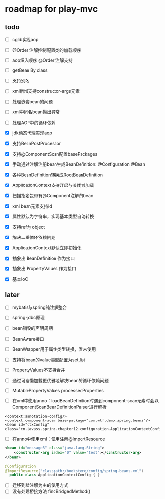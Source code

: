 # roadmap for play-mvc

## todo  

- [ ] cglib实现aop 
- [ ] @Order 注解控制配置类的加载顺序
- [ ] aop织入顺序 @Order  注解支持
- [ ] getBean By class   
- [ ] 支持别名   
- [ ] xml新增支持constructor-args元素   
- [ ] 处理嵌套bean的问题   
- [ ] xml中同名bean抛出异常   
- [ ] 处理AOP中的循环依赖   

- [x] jdk动态代理实现aop 
- [x] 支持BeanPostProcessor   
- [x] 支持@ComponentScan配置basePackages
- [x] 手动通过注解注册bean生成BeanDefinition: @Configuration  @Bean   
- [x] 各种BeanDefinition转换成RootBeanDefinition   
- [x] ApplicationContext支持开启与关闭懒加载  
- [x] 扫描指定包带有@Component注解的bean   
- [x] xml bean元素支持id   
- [x] 属性默认为字符串，实现基本类型自动转换   
- [x] 支持ref为 object   
- [x] 解决二重循环依赖问题   
- [x] ApplicationContext默认立即初始化   
- [x] 抽象出 BeanDefinition 作为接口   
- [x] 抽象出 PropertyValues 作为接口   
- [x] 基本IoC

## later

- [ ] mybatis与spring纯注解整合   
- [ ] spring-jdbc原理  

- [ ] bean销毁的声明周期   
- [ ] BeanAware接口   
- [ ] BeanWrapper用于属性类型转换，暂未使用   
- [ ] 支持将bean的value类型配置为set,list   
- [ ] PropertyValues不支持合并   
- [ ] 通过可选懒加载更优雅地解决bean的循环依赖问题   
- [ ] MutablePropertyValues processedProperties  
- [ ] 在xml中使用anno：loadBeanDefinition时遇到component-scan元素时会以ComponentScanBeanDefinitionParser进行解析    
```
<context:annotation-config/>
<context:component-scan base-package="com.wtf.demo.spring.beans"/>
<bean id="ctxConfig" class="cn.javass.spring.chapter12.configuration.ApplicationContextConfig"/>
```

- [ ] 在anno中使用xml：使用注解@ImportResource
```xml
<bean id="message3" class="java.lang.String">
    <constructor-arg index="0" value="test"></constructor-arg>
</bean>
```
```java
@Configuration  
@ImportResource("classpath:/bookstore/config/spring-beans.xml")
  public class ApplicationContextConfig { }
```   
- [ ] 迁移到以注解为主的使用方式
- [ ] 没有处理桥接方法 findBridgedMethod()
